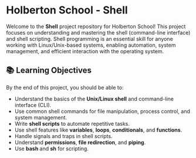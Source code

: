 # Holberton School - Shell

Welcome to the **Shell** project repository for Holberton School! This project focuses on understanding and mastering the shell (command-line interface) and shell scripting. Shell programming is an essential skill for anyone working with Linux/Unix-based systems, enabling automation, system management, and efficient interaction with the operating system.

## 📚 Learning Objectives

By the end of this project, you should be able to:

- Understand the basics of the **Unix/Linux shell** and command-line interface (CLI).
- Use common shell commands for file manipulation, process control, and system management.
- Write **shell scripts** to automate repetitive tasks.
- Use shell features like **variables**, **loops**, **conditionals**, and **functions**.
- Handle signals and traps in shell scripts.
- Understand **permissions**, **file redirection**, and **piping**.
- Use **bash** and **sh** for scripting.
